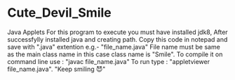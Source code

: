 # Cute_Devil_Smile
Java Applets
For this program to execute you must have installed jdk8,
After successfylly installed java and creating path.
Copy this code in notepad and save with ".java" extention e.g.- "file_name.java"
File name must be same as the main class name in this case class name is "Smile". 
To compile it on command line use : "javac file_name.java"
To run type : "appletviewer file_name.java".
"Keep smiling 😈"

